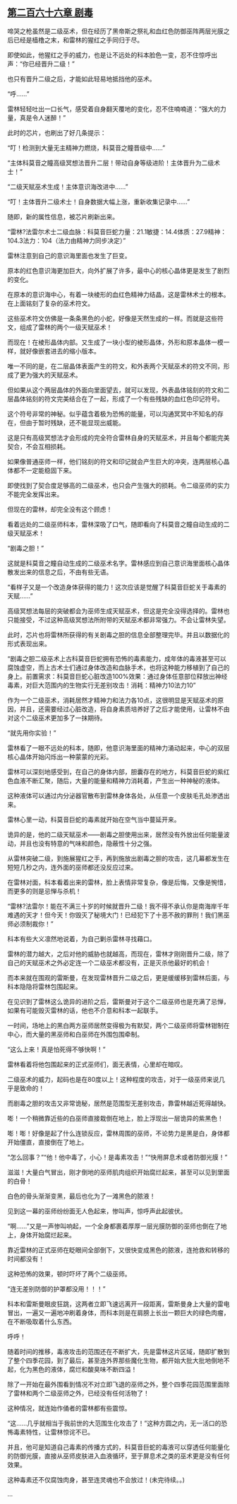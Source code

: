 ## [第二百六十六章 剧毒](https://www.xxbiquge.com/11_11222/8846621.html)


  啼哭之枪虽然是二级巫术，但在经历了黑帝斯之祭礼和血红色防御巫阵两层光膜之后已经是樯橹之末，和雷林的猩红之手同归于尽。

  即使如此，他猩红之手的威力，也是让不远处的科本脸色一变，忍不住惊呼出声：“你已经晋升二级！”

  也只有晋升二级之后，才能如此轻易地抵挡他的巫术。

  “呼……”

  雷林轻轻吐出一口长气，感受着自身翻天覆地的变化，忍不住喃喃道：“强大的力量，真是令人迷醉！”

  此时的芯片，也刷出了好几条提示：

  “叮！检测到大量无主精神力燃烧，科莫音之瞳晋级中……”

  “主体科莫音之瞳高级冥想法晋升二层！带动自身等级进阶！主体晋升为二级术士！”

  “二级天赋巫术生成！主体意识海改进中……”

  “叮！主体晋升二级术士！自身数据大幅上涨，重新收集记录中……”

  随即，新的属性信息，被芯片刷新出来。

  “雷林?法雷尔术士二级血脉：科莫音巨蛇力量：21.1敏捷：14.4体质：27.9精神：104.3法力：104（法力由精神力同步决定）”

  雷林注意到自己的意识海里面也发生了巨变。

  原本的红色意识海更加巨大，向外扩展了许多，最中心的核心晶体更是发生了剧烈的变化。

  在原本的意识海中心，有着一块棱形的血红色精神力结晶，这是雷林术士的根本。在上面铭刻了复杂的巫术符文。

  这些巫术符文仿佛是一条条黑色的小蛇，好像是天然生成的一样。而就是这些符文，组成了雷林的两个一级天赋巫术！

  而现在！在棱形晶体内部。又生成了一块小型的棱形晶体，外形和原本晶体一模一样，就好像嵌套进去的缩小版本。

  唯一不同的是，在二层晶体表面产生的符文，和外表两个天赋巫术的符文不同，形成了更为强大的天赋巫术。

  但如果从这个两层晶体的外面向里面望去，就可以发现，外表晶体铭刻的符文和二层晶体铭刻的符文完美结合在了一起，形成了一个有些残缺的血红色印记符号。

  这个符号非常的神秘。似乎蕴含着极为恐怖的能量，可以沟通冥冥中不知名的存在，但由于暂时残缺，还不能显现出威能。

  这是只有高级冥想法才会形成的完全符合雷林自身的天赋巫术，并且每个都能完美契合，不会互相损耗。

  如果像普通巫师一样，他们铭刻的符文和印记就会产生巨大的冲突，连两层核心晶体都不一定能稳固下来。

  即使找到了契合度足够高的二级巫术，也只会产生强大的损耗。令二级巫师的实力不能完全发挥出来。

  但现在的雷林，却完全没有这个顾虑！

  看着远处的二级巫师科本，雷林深吸了口气，随即看向了科莫音之瞳自动生成的二级天赋巫术！

  “剧毒之胆！”

  这就是科莫音之瞳自动生成的二级巫术名字。雷林感应到自己意识海里面核心晶体散发出来的信息之后，不由有些无语。

  “看样子又是一个改造身体获得的能力！这次应该是觉醒了科莫音巨蛇关于毒素的天赋……”

  高级冥想法每层的突破都会为巫师生成天赋巫术，但这是完全没得选择的。雷林也只能接受，不过这种高级冥想法所附带的天赋巫术都非常强力。不会让雷林失望。

  此时，芯片也将雷林所获得的有关剧毒之胆的信息全部整理完毕。并且以数据化的形式表现出来。

  “剧毒之胆二级巫术上古科莫音巨蛇拥有恐怖的毒素能力，成年体的毒液甚至可以腐蚀虚空，而上古术士们通过身体改造和血脉手术，也将这种能力移植到了自己的身上。前置需求：科莫音巨蛇心脏改造100%效果：通过身体任意部位释放出神经毒素，对巨大范围内的生物实行无差别攻击！消耗：精神力10法力10”

  作为一个二级巫术，消耗居然才精神力和法力各10点，这很明显是天赋巫术的原因，并且，还需要经过心脏改造，将自身素质培养好了之后才能使用，让雷林不由对这个二级巫术更加多了一抹期待。

  “就先用你实验！”

  雷林看了一眼不远处的科本，随即，他意识海里面的精神力涌动起来，中心的双层核心晶体开始闪烁出一种蒙蒙的光彩。

  雷林可以深刻地感受到，在自己的身体内部，胆囊存在的地方，科莫音巨蛇的紫红色血液不断汇聚，随后，大量的能量和精神力消耗着，产生出一种神秘的液体。

  这种液体可以通过内分泌器官散布到雷林身体各处，从任意一个皮肤毛孔处渗透出来。

  雷林心里一动，科莫音巨蛇的毒素就开始在空气当中蔓延开来。

  诡异的是，他的二级天赋巫术——剧毒之胆使用出来，居然没有外放出任何能量波动，并且也没有特意的气味和颜色，隐蔽性十分之强。

  从雷林突破二级，到施展猩红之手，再到施放出剧毒之胆的攻击，这几幕都发生在短短几秒之内，连外面的巫师都还没反应过来。

  在雷林对面，科本看着出来的雷林，脸上表情非常复杂，像是后悔，又像是惋惜，而更多的则是忌惮与杀机！

  “雷林?法雷尔！能在不满三十岁的时候就晋升二级！我不得不承认你是南海岸千年难遇的天才！但今天！你毁灭了秘境大门！已经犯下了十恶不赦的罪刑！我们黑巫师必须制裁你！”

  科本有些大义凛然地说着，为自己剿杀雷林寻找藉口。

  雷林的潜力越大，之后对他的威胁也就越高，而现在，雷林才刚刚晋升二级，除了自己的天赋巫术之外必定连一个二级巫术都没有，正是灭杀他最好的机会！

  而本来就在围观的雷斯曼，在发现雷林晋升二级之后，更是缓缓移到雷林后面，与科本隐隐将雷林包围起来。

  在见识到了雷林这么诡异的进阶之后，雷斯曼对于这个二级巫师也是充满了忌惮，如果有可能毁灭雷林的话，他也不介意和科本一起联手。

  一时间，场地上的黑白两方巫师居然变得极为有默契，两个二级巫师将雷林钳制在中心，而大量的黑巫师和白巫师在外围包围牵制。

  “这么上来！真是怕死得不够快啊！”

  雷林看着将他包围起来的正式巫师们，面无表情，心里却在暗叹。

  二级巫术的威力，起码也是在80度以上！这种程度的攻击，对于一级巫师来说几乎是致命的！

  而剧毒之胆的攻击又非常诡秘，居然是范围型无差别攻击，靠雷林越近死得越快。

  嘭！一个稍微靠近些的白巫师直接栽倒在地上，脸上浮现出一层诡异的紫黑色！

  嘭！嘭！好像是起了什么连锁反应，雷林周围的巫师，不论势力是黑是白，身体都开始僵直，直接倒在了地上。

  “怎么回事？”“他！他中毒了，小心！是毒素攻击！”“快用屏息术或者防御光膜！”

  滋滋！大量白气冒出，刚才倒地的巫师肌肉组织开始腐烂起来，甚至可以见到里面的白骨！

  白色的骨头渐渐变黑，最后也化为了一滩黑色的脓液！

  见到这一幕的巫师纷纷面无人色起来，惨叫声，惊呼声此起彼伏。

  “啊……”又是一声惨叫响起，一个全身都裹着厚厚一层光膜防御的巫师也倒在了地上，身体开始腐烂起来。

  靠近雷林的正式巫师在眨眼间全部倒下，又很快变成黑色的脓液，连抢救和转移的时间都没有！

  这种恐怖的效果，顿时吓坏了两个二级巫师。

  “连无差别防御的护罩都没用！！！”

  科本和雷斯曼眼皮狂跳，这两者立即飞速远离开一段距离，雷斯曼身上大量的雷电冒出，一遍又一遍地冲刷着身体，而科本则是在肩膀上长出一颗巨大的绿色肉瘤，在不断吸取着什么东西。

  呼呼！

  随着时间的推移，毒液攻击的范围还在不断扩大，先是雷林这片区域，随即扩散到了整个四季花园，到了最后，甚至连外界那些魔化生物，都开始大批大批地倒地不起，化为黑色的液体，腐烂和酸臭味不断四溢！

  除了一开始在最外围看到情况不对立即飞退的巫师之外，整个四季花园范围里面除了雷林和两个二级巫师之外，已经没有任何活物了！

  这种情况，就连始作俑者的雷林都有些震惊。

  “这……几乎就相当于我前世的大范围生化攻击了！”这种方圆之内，无一活口的恐怖毒素特性，让雷林惊诧不已。

  并且，他可是知道自己毒素的传播方式的，科莫音巨蛇的毒液可以穿透任何能量化的防御光膜，直接从巫师皮肤进入血液循环，至于屏息术之类的巫术更是没有任何效果。

  这种毒素还不仅腐蚀肉身，甚至连灵魂也不会放过！(未完待续。。)

  ...
